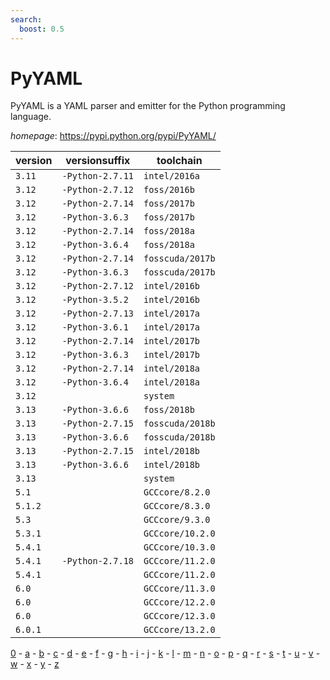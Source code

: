 ```yaml
---
search:
  boost: 0.5
---
```

# PyYAML

PyYAML is a YAML parser and emitter for the Python programming language.

*homepage*: <https://pypi.python.org/pypi/PyYAML/>

version | versionsuffix | toolchain
--------|---------------|----------
``3.11`` | ``-Python-2.7.11`` | ``intel/2016a``
``3.12`` | ``-Python-2.7.12`` | ``foss/2016b``
``3.12`` | ``-Python-2.7.14`` | ``foss/2017b``
``3.12`` | ``-Python-3.6.3`` | ``foss/2017b``
``3.12`` | ``-Python-2.7.14`` | ``foss/2018a``
``3.12`` | ``-Python-3.6.4`` | ``foss/2018a``
``3.12`` | ``-Python-2.7.14`` | ``fosscuda/2017b``
``3.12`` | ``-Python-3.6.3`` | ``fosscuda/2017b``
``3.12`` | ``-Python-2.7.12`` | ``intel/2016b``
``3.12`` | ``-Python-3.5.2`` | ``intel/2016b``
``3.12`` | ``-Python-2.7.13`` | ``intel/2017a``
``3.12`` | ``-Python-3.6.1`` | ``intel/2017a``
``3.12`` | ``-Python-2.7.14`` | ``intel/2017b``
``3.12`` | ``-Python-3.6.3`` | ``intel/2017b``
``3.12`` | ``-Python-2.7.14`` | ``intel/2018a``
``3.12`` | ``-Python-3.6.4`` | ``intel/2018a``
``3.12`` |  | ``system``
``3.13`` | ``-Python-3.6.6`` | ``foss/2018b``
``3.13`` | ``-Python-2.7.15`` | ``fosscuda/2018b``
``3.13`` | ``-Python-3.6.6`` | ``fosscuda/2018b``
``3.13`` | ``-Python-2.7.15`` | ``intel/2018b``
``3.13`` | ``-Python-3.6.6`` | ``intel/2018b``
``3.13`` |  | ``system``
``5.1`` |  | ``GCCcore/8.2.0``
``5.1.2`` |  | ``GCCcore/8.3.0``
``5.3`` |  | ``GCCcore/9.3.0``
``5.3.1`` |  | ``GCCcore/10.2.0``
``5.4.1`` |  | ``GCCcore/10.3.0``
``5.4.1`` | ``-Python-2.7.18`` | ``GCCcore/11.2.0``
``5.4.1`` |  | ``GCCcore/11.2.0``
``6.0`` |  | ``GCCcore/11.3.0``
``6.0`` |  | ``GCCcore/12.2.0``
``6.0`` |  | ``GCCcore/12.3.0``
``6.0.1`` |  | ``GCCcore/13.2.0``

[0](../0/index.md) - [a](../a/index.md) - [b](../b/index.md) - [c](../c/index.md) - [d](../d/index.md) - [e](../e/index.md) - [f](../f/index.md) - [g](../g/index.md) - [h](../h/index.md) - [i](../i/index.md) - [j](../j/index.md) - [k](../k/index.md) - [l](../l/index.md) - [m](../m/index.md) - [n](../n/index.md) - [o](../o/index.md) - [p](../p/index.md) - [q](../q/index.md) - [r](../r/index.md) - [s](../s/index.md) - [t](../t/index.md) - [u](../u/index.md) - [v](../v/index.md) - [w](../w/index.md) - [x](../x/index.md) - [y](../y/index.md) - [z](../z/index.md)

